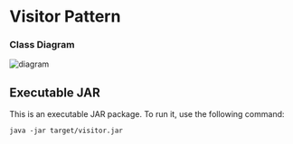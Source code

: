 Visitor  Pattern
======
### Class Diagram
![diagram][visitor-diagram]

## Executable JAR
This is an executable JAR package. To run it, use the following command:

`java -jar target/visitor.jar`

<!--images reference-->
[visitor-diagram]: ./VisitorClassDiagram.png "Visitor Pattern UML Class Diagram"
